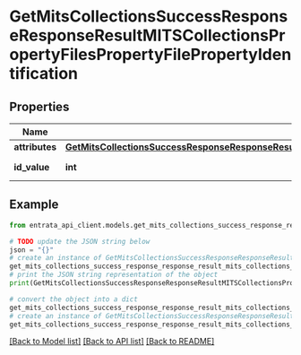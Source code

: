 # GetMitsCollectionsSuccessResponseResponseResultMITSCollectionsPropertyFilesPropertyFilePropertyIdentification


## Properties

Name | Type | Description | Notes
------------ | ------------- | ------------- | -------------
**attributes** | [**GetMitsCollectionsSuccessResponseResponseResultMITSCollectionsPropertyFilesPropertyFilePropertyIdentificationAttributes**](GetMitsCollectionsSuccessResponseResponseResultMITSCollectionsPropertyFilesPropertyFilePropertyIdentificationAttributes.md) |  | 
**id_value** | **int** | The ID value | 

## Example

```python
from entrata_api_client.models.get_mits_collections_success_response_response_result_mits_collections_property_files_property_file_property_identification import GetMitsCollectionsSuccessResponseResponseResultMITSCollectionsPropertyFilesPropertyFilePropertyIdentification

# TODO update the JSON string below
json = "{}"
# create an instance of GetMitsCollectionsSuccessResponseResponseResultMITSCollectionsPropertyFilesPropertyFilePropertyIdentification from a JSON string
get_mits_collections_success_response_response_result_mits_collections_property_files_property_file_property_identification_instance = GetMitsCollectionsSuccessResponseResponseResultMITSCollectionsPropertyFilesPropertyFilePropertyIdentification.from_json(json)
# print the JSON string representation of the object
print(GetMitsCollectionsSuccessResponseResponseResultMITSCollectionsPropertyFilesPropertyFilePropertyIdentification.to_json())

# convert the object into a dict
get_mits_collections_success_response_response_result_mits_collections_property_files_property_file_property_identification_dict = get_mits_collections_success_response_response_result_mits_collections_property_files_property_file_property_identification_instance.to_dict()
# create an instance of GetMitsCollectionsSuccessResponseResponseResultMITSCollectionsPropertyFilesPropertyFilePropertyIdentification from a dict
get_mits_collections_success_response_response_result_mits_collections_property_files_property_file_property_identification_from_dict = GetMitsCollectionsSuccessResponseResponseResultMITSCollectionsPropertyFilesPropertyFilePropertyIdentification.from_dict(get_mits_collections_success_response_response_result_mits_collections_property_files_property_file_property_identification_dict)
```
[[Back to Model list]](../README.md#documentation-for-models) [[Back to API list]](../README.md#documentation-for-api-endpoints) [[Back to README]](../README.md)



